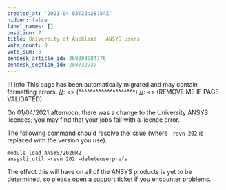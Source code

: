 ```yaml
---
created_at: '2021-04-03T22:28:54Z'
hidden: false
label_names: []
position: 7
title: University of Auckland - ANSYS users
vote_count: 0
vote_sum: 0
zendesk_article_id: 360003984776
zendesk_section_id: 200732737
---
```




[//]: <> (REMOVE ME IF PAGE VALIDATED)
[//]: <> (vvvvvvvvvvvvvvvvvvvv)
!!! info
    This page has been automatically migrated and may contain formatting errors.
[//]: <> (^^^^^^^^^^^^^^^^^^^^)
[//]: <> (REMOVE ME IF PAGE VALIDATED)

On 01/04/2021 afternoon, there was a change to the University ANSYS
licences; you may find that your jobs fail with a licence error.

The following command should resolve the issue (where `-revn 202` is
replaced with the version you use).

``` sl
module load ANSYS/2020R2
ansysli_util -revn 202 -deleteuserprefs
```

The effect this will have on all of the ANSYS products is yet to be
determined, so please open a [support
ticket](mailto:support.nesi.org.nz) if you encounter problems.
